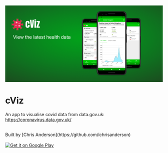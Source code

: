 ![GitHub Cards Preview](https://github.com/ichrisanderson/cviz/blob/main/media/feature.png?raw=true)

# cViz
An app to visualise covid data from data.gov.uk: <a href='https://coronavirus.data.gov.uk/'>https://coronavirus.data.gov.uk/</a>

<br />
Built by [Chris Anderson](https://github.com/ichrisanderson)
<br />
<br />
<a href='https://play.google.com/store/apps/details?id=com.chrisa.cviz&pcampaignid=pcampaignidMKT-Other-global-all-co-prtnr-py-PartBadge-Mar2515-1'><img alt='Get it on Google Play' src='https://play.google.com/intl/en_us/badges/static/images/badges/en_badge_web_generic.png' width="200"/></a>
